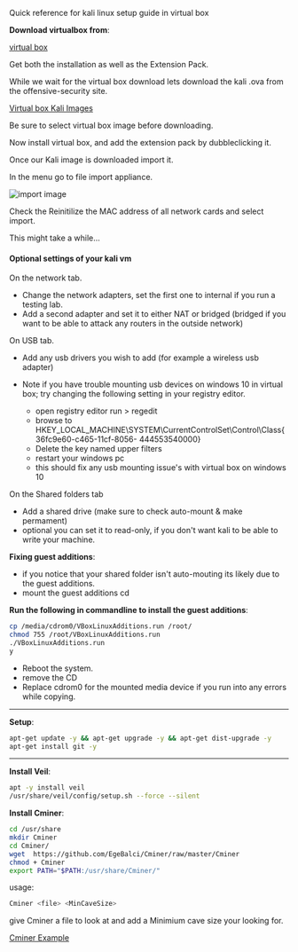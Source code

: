 Quick reference for kali linux setup guide in virtual box



**Download virtualbox from**:

[virtual box](https://www.virtualbox.org/wiki/Downloads)

Get both the installation as well as the Extension Pack.

While we wait for the virtual box download lets download the kali .ova from the offensive-security site.

[Virtual box Kali Images](https://www.offensive-security.com/kali-linux-vm-vmware-virtualbox-hyperv-image-download/)

Be sure to select virtual box image before downloading.

Now install virtual box, and add the extension pack by dubbleclicking it.

Once our Kali image is downloaded import it.

In the menu go to file import appliance.

![import image](https://github.com/MarvinTheParanoidPentester/KalivboxSetupguide/blob/master/import.jpg?raw=true)

Check the Reinitilize the MAC address of all network cards and select import.

This might take a while...

#### Optional settings of your kali vm
On the network tab.
- Change the network adapters, set the first one to internal if you run a testing lab.
- Add a second adapter and set it to either NAT or bridged (bridged if you want to be able to attack any routers in the outside network)

On USB tab.
- Add any usb drivers you wish to add (for example a wireless usb adapter)

- Note if you have trouble mounting usb devices on windows 10 in virtual box; try changing the following setting in your registry editor.
  - open registry editor run > regedit
  - browse to HKEY_LOCAL_MACHINE\SYSTEM\CurrentControlSet\Control\Class{36fc9e60-c465-11cf-8056- 444553540000}
  - Delete the key named upper filters
  - restart your windows pc
  - this should fix any usb mounting issue's with virtual box on windows 10

On the Shared folders tab
- Add a shared drive (make sure to check auto-mount & make permament)
- optional you can set it to read-only, if you don't want kali to be able to write your machine.


**Fixing guest additions**:
- if you notice that your shared folder isn't auto-mouting its likely due to the guest additions.
- mount the guest additions cd

**Run the following in commandline to install the guest additions**:
```bash
cp /media/cdrom0/VBoxLinuxAdditions.run /root/
chmod 755 /root/VBoxLinuxAdditions.run
./VBoxLinuxAdditions.run
y
```
- Reboot the system.
- remove the CD
- Replace cdrom0 for the mounted media device if you run into any errors while copying.

- - -

**Setup**:
```bash
apt-get update -y && apt-get upgrade -y && apt-get dist-upgrade -y
apt-get install git -y
```

- - -

**Install Veil**:
```bash
apt -y install veil
/usr/share/veil/config/setup.sh --force --silent
```

**Install Cminer**:
```bash
cd /usr/share
mkdir Cminer
cd Cminer/
wget  https://github.com/EgeBalci/Cminer/raw/master/Cminer
chmod + Cminer
export PATH="$PATH:/usr/share/Cminer/"
```

usage:
```bash
Cminer <file> <MinCaveSize>
```

give Cminer a file to look at and add a Minimium cave size your looking for.

[Cminer Example](https://github.com/MarvinTheParanoidPentester/KalivboxSetupguide/blob/master/cminer%20example.jpg?raw=true)

